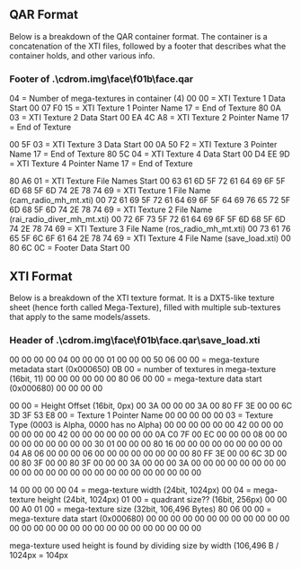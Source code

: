 ## QAR Format

Below is a breakdown of the QAR container format. The container is a concatenation of the XTI files, followed by a footer that describes what the container holds, and other various info.

### Footer of .\cdrom.img\face\f01b\face.qar

04 = Number of mega-textures in container (4)
   00
      00 = XTI Texture 1 Data Start
         00
            07 F0 15 = XTI Texture 1 Pointer Name
                     17 = End of Texture
                        80 0A 03 = XTI Texture 2 Data Start
                                 00
                                    EA 4C A8 = XTI Texture 2 Pointer Name
                                             17 = End of Texture

00 5F 03 = XTI Texture 3 Data Start
         00
            0A 50 F2 = XTI Texture 3 Pointer Name
                     17 = End of Texture
                        80 5C 04 = XTI Texture 4 Data Start
                                 00
                                    D4 EE 9D = XTI Texture 4 Pointer Name
                                             17 = End of Texture

80 A6 01 = XTI Texture File Names Start
         00
            63 61 6D 5F 72 61 64 69 6F 5F 6D 68
5F 6D 74 2E 78 74 69 = XTI Texture 1 File Name (cam_radio_mh_mt.xti)
                     00
                        72 61 69 5F 72 61 64 69
6F 5F 64 69 76 65 72 5F 6D 68 5F 6D 74 2E 78 74
69 = XTI Texture 2 File Name (rai_radio_diver_mh_mt.xti)
   00
      72 6F 73 5F 72 61 64 69 6F 5F 6D 68 5F 6D
74 2E 78 74 69 = XTI Texture 3 File Name (ros_radio_mh_mt.xti)
               00
                  73 61 76 65 5F 6C 6F 61 64 2E
78 74 69 = XTI Texture 4 File Name (save_load.xti)
         00
            80 6C 0C = Footer Data Start
                     00

## XTI Format

Below is a breakdown of the XTI texture format. It is a DXT5-like texture sheet (hence forth called Mega-Texture), filled with multiple sub-textures that apply to the same models/assets.

### Header of .\cdrom.img\face\f01b\face.qar\save_load.xti

00 00 00 00 04 00 00 00 01 00 00 00
                                    50 06 00 00 = mega-texture metadata start (0x000650)
0B 00 = number of textures in mega-texture (16bit, 11)
      00 00 00 00 00 00
                        80 06 00 00 = mega-texture data start (0x000680)
                                    00 00 00 00



00 00 = Height Offset (16bit, 0px)
      00 3A 00 00 00 3A 00 80 FF 3E 00 00 6C 3D
3F 53 E8 00 = Texture 1 Pointer Name
            00 00 00 00
                        00 03 = Texture Type (0003 is Alpha, 0000 has no Alpha)
                              00 00 00 00 00 00
42 00 00 00 00 00 00 00 42 00 00 00 00 00 00 00
0A C0 7F 00 EC 00 00 00 08 00 00 00 00 00 00 00
00 00 30 01 00 00 00 80 16 00 00 00 00 00 00 00
00 00 04 A8 06 00 00 00 06 00 00 00 00 00 00 00
00 80 FF 3E 00 00 6C 3D 00 00 80 3F 00 00 80 3F
00 00 00 3A 00 00 00 3A 00 00 00 00 00 00 00 00
00 00 00 00 00 00 00 00 00 00 00 00 00 00 00 00


14 00 00 00
            00 04 = mega-texture width (24bit, 1024px)
                  00 04 = mega-texture height (24bit, 1024px)
                        01 00 = quadrant size?? (16bit, 256px)
                              00 00
                                    00 A0 01 00 = mega-texture size (32bit, 106,496 Bytes)
80 06 00 00 = mega-texture data start (0x000680)
            00 00 00 00 00 00 00 00 00 00 00 00
00 00 00 00 00 00 00 00 00 00 00 00 00 00 00 00


mega-texture used height is found by dividing size by width (106,496 B / 1024px = 104px